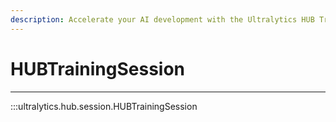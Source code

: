 ```yaml
---
description: Accelerate your AI development with the Ultralytics HUB Training Session. High-performance training of object detection models.
---
```


# HUBTrainingSession
---
:::ultralytics.hub.session.HUBTrainingSession
<br><br>
